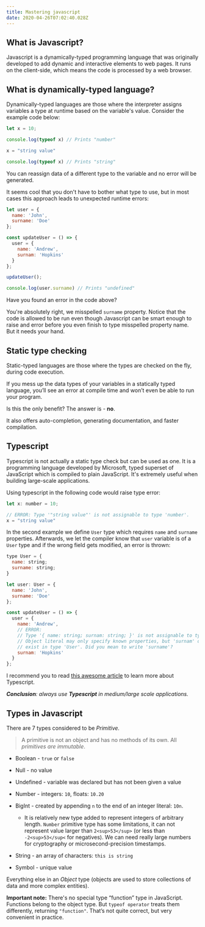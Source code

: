 ```yaml
---
title: Mastering javascript
date: 2020-04-26T07:02:40.028Z
---
```

## What is Javascript?

Javascript is a dynamically-typed programming language that was originally developed to add dynamic and interactive elements to web pages. It runs on the client-side, which means the code is processed by a web browser. 

## What is dynamically-typed language?

Dynamically-typed languages are those where the interpreter assigns variables a type at runtime based on the variable's value. Consider the example code below:

```javascript
let x = 10;

console.log(typeof x) // Prints "number"

x = "string value"

console.log(typeof x) // Prints "string"
```

You can reassign data of a different type to the variable and no error will be generated.

It seems cool that you don't have to bother what type to use, but in most cases this approach leads to unexpected runtime errors:

```javascript
let user = {
  name: 'John',
  surname: 'Doe'
};

const updateUser = () => {
  user = {
    name: 'Andrew',
    surnam: 'Hopkins'
  }
};

updateUser();

console.log(user.surname) // Prints "undefined"
```

Have you found an error in the code above?

You're absolutely right, we misspelled `surname` property. Notice that the code is allowed to be run even though Javascript can be smart enough to raise and error before you even finish to type misspelled property name. But it needs your hand.

## Static type checking

Static-typed languages are those where the types are checked on the fly, during code execution. 

If you mess up the data types of your variables in a statically typed language, you’ll see an error at compile time and won’t even be able to run your program.

Is this the only benefit? The answer is - **no**.

It also offers auto-completion, generating documentation, and faster compilation.

## Typescript

Typescript is not actually a static type check but can be used as one. It is a programming language developed by Microsoft, typed superset of JavaScript which is compiled to plain JavaScript. It's extremely useful when building large-scale applications.

Using typescript in the following code would raise type error:

```javascript
let x: number = 10;

// ERROR: Type '"string value"' is not assignable to type 'number'.
x = "string value" 
```

In the second example we define `User` type which requires `name` and `surname` properties. Afterwards, we let the compiler know that `user` variable is of a `User` type and if the wrong field gets modified, an error is thrown:

```javascript
type User = {
  name: string;
  surname: string;
}

let user: User = {
  name: 'John',
  surname: 'Doe'
};

const updateUser = () => {
  user = {
    name: 'Andrew',
    // ERROR:
    // Type '{ name: string; surnam: string; }' is not assignable to type 'User'.
    // Object literal may only specify known properties, but 'surnam' does not 
    // exist in type 'User'. Did you mean to write 'surname'?
    surnam: 'Hopkins'
  }
};
```

I recommend you to read [this awesome article](https://stxnext.com/blog/2019/08/30/typescript-pros-cons-javascript/) to learn more about Typescript.

***Conclusion**: always use **Typescript** in medium/large scale applications.*

## Types in Javascript

There are 7 types considered to be *Primitive.*

> A primitive is not an object and has no methods of its own. All *primitives are immutable*.

* Boolean - `true` or `false`
* Null - no value
* Undefined - variable was declared but has not been given a value
* Number - integers: `10`, floats: `10.20`
* BigInt - created by appending `n` to the end of an integer literal: `10n`. 

  * It is relatively new type added to represent integers of arbitrary length. `Number` primitive type has some limitations, it can not represent value larger than `2<sup>53</sup>` (or less than `-2<sup>53</sup<` for negatives). We can need really large numbers for cryptography or microsecond-precision timestamps.
* String - an array of characters: `this is string`
* Symbol - unique value

Everything else in an *Object* type (objects are used to store collections of data and more complex entities).

**Important note:** There's no special type “function” type in JavaScript. Functions belong to the object type. But `typeof operator` treats them differently, returning `"function"`. That’s not quite correct, but very convenient in practice.
